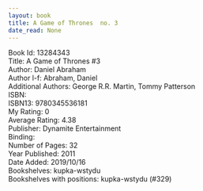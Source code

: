 ```yaml
---
layout: book
title: A Game of Thrones  no. 3
date_read: None
---
```


Book Id: 13284343<br />
Title: A Game of Thrones #3<br />
Author: Daniel Abraham<br />
Author l-f: Abraham, Daniel<br />
Additional Authors: George R.R. Martin, Tommy Patterson<br />
ISBN: <br />
ISBN13: 9780345536181<br />
My Rating: 0<br />
Average Rating: 4.38<br />
Publisher: Dynamite Entertainment<br />
Binding: <br />
Number of Pages: 32<br />
Year Published: 2011<br />
Date Added: 2019/10/16<br />
Bookshelves: kupka-wstydu<br />
Bookshelves with positions: kupka-wstydu (#329)<br />


